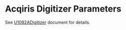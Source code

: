 # Acqiris Digitizer Parameters

See [U1082ADigitizer](../@U1082ADigitizer/README.md#params) document for details.
